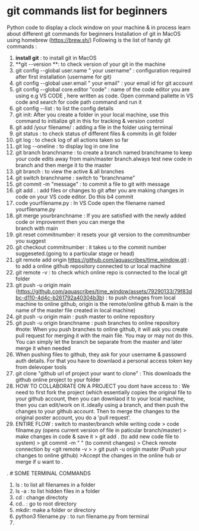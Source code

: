 # git commands list for beginners
Python code to display a clock window on your machine & in process learn about different git commands for beginners
Installation of git in MacOS using homebrew (https://brew.sh/)
Following is the list of handy git commands : 
  1. **install git** : to install git in MacOS
  2. **git --version **: to check version of your git in the machine
  3. git config --global user.name " your username" : configuration required after first installation (username for git)
  4. git config --global user.email " your email" : your email id for git account
  5. git config --global core.editor "code" : name of the code editor you are using e.g VS CODE , here written as code. 
                                              Open command pallette in VS code and search for code path command and run 
                                              it 
  6. git config --list : to list the config details
  7. git init: After you create a folder in your local machine, use this command to initialize git in this for tracking & 
               version control
  8. git add /your filename/ : adding a file in the folder using terminal
  9. git status : to check status of different files & commits in git folder
  10. git log : to check log of all actions taken so far
  11. git log --oneline : to display log in one line
  12. git branch branchname : to create a branch named branchname to keep your code edits away from main/master 
                              branch.always test new code in branch and then merge it to the master
  13. git branch : to view the active & all branches
  14. git switch branchname : switch to "branchname"
  15. git commit -m "message" : to commit a file to git with message
  16. git add . : add files or changes to git after you are making changes in code on your VS code editor. Do this b4 
                  commit
  17. code yourfilename.py : In VS Code open the filename named yourfilename.py
  18. git merge yourbranchname : If you are satisfied with the newly added code or improvemnt then you can merge the     
                                  branch with main
  19. git reset commitnumber: it resets your git version to the commitnumber you suggest
  20. git checkout commitnumber : it takes u to the commit number suggeseted.(going to a particular stage or head)
  21. git remote add origin https://github.com/aquascribes/time_window.git : to add a  online github repository connected                                                                               to ur local machine
  22. git remote -v : to check which online repo is connected to the local git folder
  23. git push -u origin main (https://github.com/aquascribes/time_window/assets/79290133/79f83dbc-d110-4d4c-b261792a40304b3b) : to push chnages from local machine to online github, origin is the remote/online github & main is the name of the master file created in local machine)
  24. git push -u origin main : push master to online repository
  25. git push -u origin branchname : push branches to online repository
      #note: When you push branches to online github, it will ask you create pull request for merging it with the main 
      file. You may or may not do this. You can simply let the branch be separate from the master and later merge it when 
      needed
 26.  When pushing files to github, they ask for your username & passowrd auth details. For that you have to downlaod a 
      personal access token key from delevoper tools
 27.  git clone "github url of project your want to clone" : This downloads the github online project to your folder
 28.  HOW TO COLLABORATE ON A PROJECT you dont have access to : We need to first fork the project (which essentially copies the original file to your github account, then you can downlaod it to your local machine, then you can edit/work on it..ideally using a branch, and then push the changes to your github account. Then to merge the changes to the original poster account, you do a 'pull request'.
 29.  ENTIRE FLOW : switch to master/branch while writing code > code filname.py (opens current version of file in paticular branch/master) > make changes in code & save it > git add . (to add new code file to system) > git commit -m " " (to commit changes) > Check remote connection by <git remote -v > > git push -u origin master (Push your changes to online github) >Accept the changes in the online hub or merge if u want to .
     
  . # SOME  TERMINAL COMMANDS
  1. ls : to list all filenames in a folder
  2. ls -a : to list hidden files in a folder
  3. cd : change directoty
  4. cd.. : go to root directory
  5. mkdir: make a folder or directory
  6. python3 filename.py : to run filename.py from terminal
  7. 

